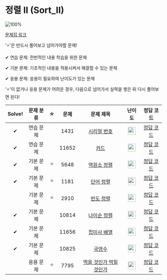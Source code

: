 # 정렬 II (Sort_II)

![100%](https://progress-bar.dev/7/?scale=9&title=progress&width=500&color=babaca&suffix=/9)

[문제집 링크](https://www.acmicpc.net/workbook/view/7318)

'⭐️'은 반드시 풀어보고 넘어가야할 문제!

✔ 연습 문제: 전반적인 내용 학습을 위한 문제

✔ 기본 문제: 기초적인 내용을 적용시켜서 해결할 수 있는 문제

✔ 응용 문제: 응용이 필요하여 난이도가 있는 문제


'⭐️'이 없거나 응용 문제가 어려운 경우, 다음으로 넘어가서 실력을 쌓은 뒤 다시 풀어보면 된다!

| Solve! | 문제 분류 | ☆ | 문제 | 문제 제목 | 난이도 | 정답 코드 |
| :--: | :--: | :--: | :--: | :--: | :--: | :--: |
| ✔ | 연습 문제 || 1431 | [시리얼 번호](https://www.acmicpc.net/problem/1431) | <img height="25px" width="25px" src="https://static.solved.ac/tier_small/8.svg"/> | [정답 코드](../0x0F/solutions/1431.cpp) |
| ✔ | 연습 문제 || 11652 | [카드](https://www.acmicpc.net/problem/11652) | <img height="25px" width="25px" src="https://static.solved.ac/tier_small/7.svg"/> | [정답 코드](../0x0F/solutions/11652.cpp) |
| ✔ | 기본 문제 | ⭐️ | 5648 | [역원소 정렬](https://www.acmicpc.net/problem/5648) | <img height="25px" width="25px" src="https://static.solved.ac/tier_small/6.svg"/> | [정답 코드](../0x0F/solutions/5648.cpp) |
| ✔ | 기본 문제 | ⭐️ | 1181 | [단어 정렬](https://www.acmicpc.net/problem/1181) | <img height="25px" width="25px" src="https://static.solved.ac/tier_small/6.svg"/> | [정답 코드](../0x0F/solutions/1181.cpp) |
|| 기본 문제 | ⭐️ | 2910 | [빈도 정렬](https://www.acmicpc.net/problem/2910) | <img height="25px" width="25px" src="https://static.solved.ac/tier_small/8.svg"/> | [정답 코드](../0x0F/solutions/2910.cpp) |
| ✔ | 기본 문제 || 10814 | [나이순 정렬](https://www.acmicpc.net/problem/10814) | <img height="25px" width="25px" src="https://static.solved.ac/tier_small/6.svg"/> | [정답 코드](../0x0F/solutions/10814.cpp) |
| ✔ | 기본 문제 || 11656 | [접미사 배열](https://www.acmicpc.net/problem/11656) | <img height="25px" width="25px" src="https://static.solved.ac/tier_small/7.svg"/> | [정답 코드](../0x0F/solutions/11656.cpp) |
| ✔ | 기본 문제 || 10825 | [국영수](https://www.acmicpc.net/problem/10825) | <img height="25px" width="25px" src="https://static.solved.ac/tier_small/7.svg"/> | [정답 코드](../0x0F/solutions/10825.cpp) |
|| 응용 문제 | ⭐️ | 7795 | [먹을 것인가 먹힐 것인가](https://www.acmicpc.net/problem/7795) | <img height="25px" width="25px" src="https://static.solved.ac/tier_small/8.svg"/> | [정답 코드](../0x0F/solutions/7795.cpp) |
